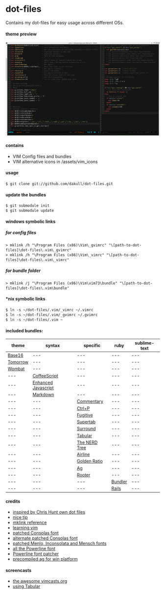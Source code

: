 # dot-files

Contains my dot-files for easy usage across different OSs.

#### theme preview

![Theme Preview](assets/preview.png?raw=true)

#### contains

- VIM Config files and bundles
- VIM alternative icons in /assets/vim_icons

#### usage

    $ git clone git://github.com/dakull/dot-files.git

#### update the bundles

    $ git submodule init
    $ git submodule update

#### windows symbolic links

##### for config files

    > mklink /h "\Program Files (x86)\Vim\_gvimrc" "\[path-to-dot-files]\dot-files\.vim\_gvimrc"
    > mklink /h "\Program Files (x86)\Vim\_vimrc" "\[path-to-dot-files]\dot-files\.vim\_vimrc"

##### for bundle folder

    > mklink /j "\Program Files (x86)\Vim\vim73\bundle" "\[path-to-dot-files]\dot-files\.vim\bundle"

#### *nix symbolic links

    $ ln -s ~/dot-files/.vim/_vimrc ~/.vimrc
    $ ln -s ~/dot-files/.vim/_gvimrc ~/.gvimrc
    $ ln -s ~/dot-files/.vim ~

#### included bundles:

theme | syntax | specific | ruby | sublime-text
--- | --- | --- | --- | ---
[Base16](https://github.com/chriskempson/base16-vim) | --- | --- | --- | ---
[Tomorrow](https://github.com/chriskempson/vim-tomorrow-theme) | --- | --- | --- | ---
[Wombat](https://github.com/cschlueter/vim-wombat) | --- | --- | --- | ---
--- | [CoffeeScript](https://github.com/kchmck/vim-coffee-script) | --- | --- | --- | ---
--- | [Enhanced Javascript](https://github.com/jelera/vim-javascript-syntax) | --- | --- | --- | ---
--- | [Markdown](https://github.com/tpope/vim-markdown) | --- | --- | --- | ---
--- | --- | [Commentary](https://github.com/tpope/vim-commentary) | --- | ---
--- | --- | [Ctrl+P](https://github.com/kien/ctrlp.vim) | --- | ---
--- | --- | [Fugitive](https://github.com/tpope/vim-fugitive) | --- | ---
--- | --- | [Supertab](https://github.com/ervandew/supertab) | --- | ---
--- | --- | [Surround](https://github.com/tpope/vim-surround) | --- | ---
--- | --- | [Tabular](https://github.com/godlygeek/tabular) | --- | ---
--- | --- | [The NERD Tree](https://github.com/scrooloose/nerdtree) | --- | ---
--- | --- | [Airline](https://github.com/bling/vim-airline) | --- | ---
--- | --- | [Golden Ratio](https://github.com/roman/golden-ratio) | --- | ---
--- | --- | [Ag](https://github.com/rking/ag.vim) | --- | ---
--- | --- | [Rooter](https://github.com/airblade/vim-rooter) | --- | ---
--- | --- |  --- | [Bundler](https://github.com/tpope/vim-bundler) | ---
--- | --- |  --- | [Rails](https://github.com/tpope/vim-rails) | ---

#### credits

- [inspired by Chris Hunt own dot files](https://github.com/chrishunt/dot-files#installation)
- [nice tip](http://pagesofinterest.net/blog/2013/05/switching-to-vim-1-start-at-the-beginning/)
- [mklink reference](http://technet.microsoft.com/en-us/library/cc753194%28v=ws.10%29.aspx)
- [learning vim](https://gist.github.com/dakull/5554601)
- [patched Consolas font](https://github.com/eugeneching/consolas-powerline-vim)
- [alternate patched Consolas font](https://github.com/nicolalamacchia/powerline-consolas)
- [patched Menlo, Inconsolata and Mensch fonts](https://gist.github.com/qrush/1595572)
- [all the Powerline font](https://github.com/Lokaltog/powerline-fonts)
- [Powerline font patcher](https://github.com/fatih/subvim/tree/master/vim/base/vim-powerline/fontpatcher)
- [precompiled ag for win platform](http://jaxbot.me/articles/ag_the_silver_searcher_for_windows_6_8_2013)

#### screencasts

- [the awesome vimcasts.org](http://vimcasts.org)
- [using Tabular](http://vimcasts.org/episodes/aligning-text-with-tabular-vim/)
